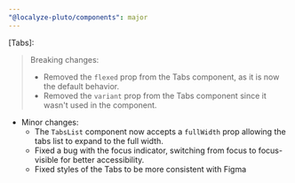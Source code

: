```yaml
---
"@localyze-pluto/components": major
---
```


[Tabs]:

> Breaking changes:
>
> - Removed the `flexed` prop from the Tabs component, as it is now the default behavior.
> - Removed the `variant` prop from the Tabs component since it wasn't used in the component.

- Minor changes:
  - The `TabsList` component now accepts a `fullWidth` prop allowing the tabs list to expand to the full width.
  - Fixed a bug with the focus indicator, switching from focus to focus-visible for better accessibility.
  - Fixed styles of the Tabs to be more consistent with Figma

